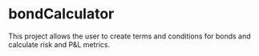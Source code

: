 # bondCalculator
This project allows the user to create terms and conditions for bonds and calculate risk and P&amp;L metrics.
